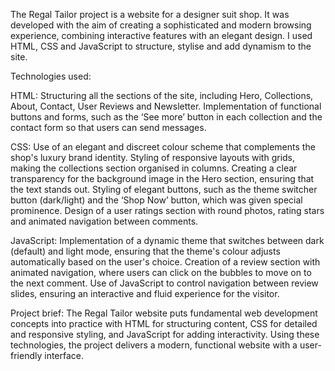 The Regal Tailor project is a website for a designer suit shop. It was developed with the aim of creating a sophisticated and modern browsing experience, combining interactive features with an elegant design. I used HTML, CSS and JavaScript to structure, stylise and add dynamism to the site.

Technologies used:

HTML:
Structuring all the sections of the site, including Hero, Collections, About, Contact, User Reviews and Newsletter.
Implementation of functional buttons and forms, such as the ‘See more’ button in each collection and the contact form so that users can send messages.

CSS:
Use of an elegant and discreet colour scheme that complements the shop's luxury brand identity.
Styling of responsive layouts with grids, making the collections section organised in columns.
Creating a clear transparency for the background image in the Hero section, ensuring that the text stands out.
Styling of elegant buttons, such as the theme switcher button (dark/light) and the ‘Shop Now’ button, which was given special prominence.
Design of a user ratings section with round photos, rating stars and animated navigation between comments.

JavaScript:
Implementation of a dynamic theme that switches between dark (default) and light mode, ensuring that the theme's colour adjusts automatically based on the user's choice.
Creation of a review section with animated navigation, where users can click on the bubbles to move on to the next comment.
Use of JavaScript to control navigation between review slides, ensuring an interactive and fluid experience for the visitor.

Project brief:
The Regal Tailor website puts fundamental web development concepts into practice with HTML for structuring content, CSS for detailed and responsive styling, and JavaScript for adding interactivity. Using these technologies, the project delivers a modern, functional website with a user-friendly interface.
